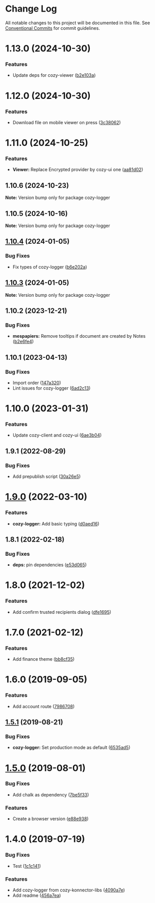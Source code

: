 # Change Log

All notable changes to this project will be documented in this file.
See [Conventional Commits](https://conventionalcommits.org) for commit guidelines.

# 1.13.0 (2024-10-30)


### Features

* Update deps for cozy-viewer ([b2e103a](https://github.com/cozy/cozy-libs/commit/b2e103a1280182881ae1133860c0a09650271920))





# 1.12.0 (2024-10-30)


### Features

* Download file on mobile viewer on press ([3c38062](https://github.com/cozy/cozy-libs/commit/3c38062e2c83d5b8f7d0065323c18d45b5ce9564))





# 1.11.0 (2024-10-25)


### Features

* **Viewer:** Replace Encrypted provider by cozy-ui one ([aa81d02](https://github.com/cozy/cozy-libs/commit/aa81d02f0a70de8044f704cbd895b1d54c9f38b8))





## 1.10.6 (2024-10-23)

**Note:** Version bump only for package cozy-logger





## 1.10.5 (2024-10-16)

**Note:** Version bump only for package cozy-logger





## [1.10.4](https://github.com/cozy/cozy-libs/compare/cozy-logger@1.10.3...cozy-logger@1.10.4) (2024-01-05)


### Bug Fixes

* Fix types of cozy-logger ([b6e202a](https://github.com/cozy/cozy-libs/commit/b6e202a4c59fc6d9314170123d4cdbf0b23d960e))





## [1.10.3](https://github.com/cozy/cozy-libs/compare/cozy-logger@1.10.2...cozy-logger@1.10.3) (2024-01-05)

**Note:** Version bump only for package cozy-logger





## 1.10.2 (2023-12-21)


### Bug Fixes

* **mespapiers:** Remove tooltips if document are created by Notes ([b2e6fe4](https://github.com/cozy/cozy-libs/commit/b2e6fe402146173fc529b8af487fa7c00b2c37d6))





## 1.10.1 (2023-04-13)


### Bug Fixes

* Import order ([147a320](https://github.com/cozy/cozy-libs/commit/147a3206f6bc33e9637ebea75f259e8dc7ccf667))
* Lint issues for cozy-logger ([6ad2c13](https://github.com/cozy/cozy-libs/commit/6ad2c13c709fce9123ed5d31d6db6a33215cd191))





# 1.10.0 (2023-01-31)


### Features

* Update cozy-client and cozy-ui ([6ae3b04](https://github.com/cozy/cozy-libs/commit/6ae3b04925ae64fa30f3ec8b6e716453d0a630fe))





## 1.9.1 (2022-08-29)


### Bug Fixes

* Add prepublish script ([30a26e5](https://github.com/cozy/cozy-libs/commit/30a26e5109dcdfc636c76e6cdd20fdec313359ee))





# [1.9.0](https://github.com/cozy/cozy-libs/compare/cozy-logger@1.8.1...cozy-logger@1.9.0) (2022-03-10)


### Features

* **cozy-logger:** Add basic typing ([d0aed16](https://github.com/cozy/cozy-libs/commit/d0aed164e90e05530c91a56d8de72ad370edd3ed))





## 1.8.1 (2022-02-18)


### Bug Fixes

* **deps:** pin dependencies ([e53d065](https://github.com/cozy/cozy-libs/commit/e53d065090224ea340b2c25c3afd14f223f4d119))





# 1.8.0 (2021-12-02)


### Features

* Add confirm trusted recipients dialog ([dfe1695](https://github.com/cozy/cozy-libs/commit/dfe1695))





# 1.7.0 (2021-02-12)


### Features

* Add finance theme ([bb8cf35](https://github.com/cozy/cozy-libs/commit/bb8cf35))





# 1.6.0 (2019-09-05)


### Features

* Add account route ([7986708](https://github.com/cozy/cozy-libs/commit/7986708))





## [1.5.1](https://github.com/cozy/cozy-libs/compare/cozy-logger@1.5.0...cozy-logger@1.5.1) (2019-08-21)


### Bug Fixes

* **cozy-logger:** Set production mode as default ([6535ad5](https://github.com/cozy/cozy-libs/commit/6535ad5))





# [1.5.0](https://github.com/cozy/cozy-libs/compare/cozy-logger@1.4.0...cozy-logger@1.5.0) (2019-08-01)


### Bug Fixes

* Add chalk as dependency ([7be5f33](https://github.com/cozy/cozy-libs/commit/7be5f33))


### Features

* Create a browser version ([e88e938](https://github.com/cozy/cozy-libs/commit/e88e938))





# 1.4.0 (2019-07-19)


### Bug Fixes

* Test ([1c1c141](https://github.com/cozy/cozy-libs/commit/1c1c141))


### Features

* Add cozy-logger from cozy-konnector-libs ([4090a7e](https://github.com/cozy/cozy-libs/commit/4090a7e))
* Add readme ([456a7ea](https://github.com/cozy/cozy-libs/commit/456a7ea))
